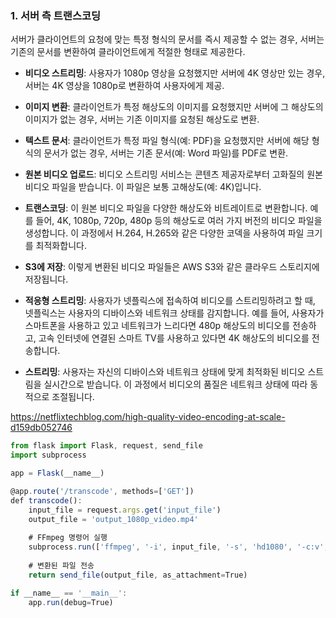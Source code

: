### 1. **서버 측 트랜스코딩**

서버가 클라이언트의 요청에 맞는 특정 형식의 문서를 즉시 제공할 수 없는 경우, 서버는 기존의 문서를 변환하여 클라이언트에게 적절한 형태로 제공한다.

- **비디오 스트리밍**: 사용자가 1080p 영상을 요청했지만 서버에 4K 영상만 있는 경우, 서버는 4K 영상을 1080p로 변환하여 사용자에게 제공.
- **이미지 변환**: 클라이언트가 특정 해상도의 이미지를 요청했지만 서버에 그 해상도의 이미지가 없는 경우, 서버는 기존 이미지를 요청된 해상도로 변환.
- **텍스트 문서**: 클라이언트가 특정 파일 형식(예: PDF)을 요청했지만 서버에 해당 형식의 문서가 없는 경우, 서버는 기존 문서(예: Word 파일)를 PDF로 변환.

- **원본 비디오 업로드**: 비디오 스트리밍 서비스는 콘텐츠 제공자로부터 고화질의 원본 비디오 파일을 받습니다. 이 파일은 보통 고해상도(예: 4K)입니다.
- **트랜스코딩**: 이 원본 비디오 파일을 다양한 해상도와 비트레이트로 변환합니다. 예를 들어, 4K, 1080p, 720p, 480p 등의 해상도로 여러 가지 버전의 비디오 파일을 생성합니다. 이 과정에서 H.264, H.265와 같은 다양한 코덱을 사용하여 파일 크기를 최적화합니다.
- **S3에 저장**: 이렇게 변환된 비디오 파일들은 AWS S3와 같은 클라우드 스토리지에 저장됩니다.
- **적응형 스트리밍**: 사용자가 넷플릭스에 접속하여 비디오를 스트리밍하려고 할 때, 넷플릭스는 사용자의 디바이스와 네트워크 상태를 감지합니다. 예를 들어, 사용자가 스마트폰을 사용하고 있고 네트워크가 느리다면 480p 해상도의 비디오를 전송하고, 고속 인터넷에 연결된 스마트 TV를 사용하고 있다면 4K 해상도의 비디오를 전송합니다.
- **스트리밍**: 사용자는 자신의 디바이스와 네트워크 상태에 맞게 최적화된 비디오 스트림을 실시간으로 받습니다. 이 과정에서 비디오의 품질은 네트워크 상태에 따라 동적으로 조절됩니다.

https://netflixtechblog.com/high-quality-video-encoding-at-scale-d159db052746

```jsx
from flask import Flask, request, send_file
import subprocess

app = Flask(__name__)

@app.route('/transcode', methods=['GET'])
def transcode():
    input_file = request.args.get('input_file')
    output_file = 'output_1080p_video.mp4'
    
    # FFmpeg 명령어 실행
    subprocess.run(['ffmpeg', '-i', input_file, '-s', 'hd1080', '-c:v', 'libx264', '-crf', '23', '-preset', 'fast', output_file])
    
    # 변환된 파일 전송
    return send_file(output_file, as_attachment=True)

if __name__ == '__main__':
    app.run(debug=True)

```
